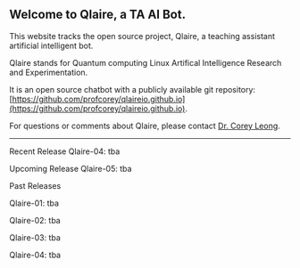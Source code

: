 ## Welcome to Qlaire, a TA AI Bot.

This website tracks the open source project, Qlaire, a teaching assistant artificial intelligent bot.

Qlaire stands for Quantum computing Linux Artifical Intelligence Research and Experimentation.

It is an open source chatbot with a publicly available git repository: [https://github.com/profcorey/qlaireio.github.io](https://github.com/profcorey/qlaireio.github.io). 

For questions or comments about Qlaire, please contact [Dr. Corey Leong](https://github.com/profcorey).


---


Recent Release
Qlaire-04: tba

Upcoming Release
Qlaire-05: tba


Past Releases

Qlaire-01: tba

Qlaire-02: tba

Qlaire-03: tba

Qlaire-04: tba

